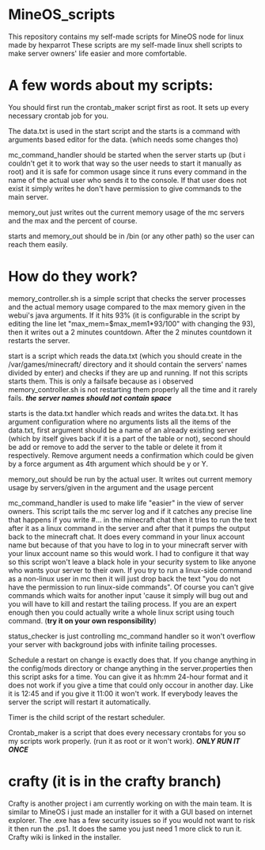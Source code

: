 # MineOS_scripts
This repository contains my self-made scripts for MineOS node for linux made by hexparrot
These scripts are my self-made linux shell scripts to make server owners' life easier and more comfortable.
# A few words about my scripts:
  You should first run the crontab_maker script first as root. It sets up every necessary crontab job for you.

  The data.txt is used in the start script and the starts is a command with arguments based editor for the data. (which needs some changes tho)

  mc_command_handler should be started when the server starts up (but i couldn't get it to work that way so the user needs to start it manually as root) and it is safe for common usage since it runs every command in the name of the actual user who sends it to the console. If that user does not exist it simply writes he don't have permission to give commands to the main server.

  memory_out just writes out the current memory usage of the mc servers and the max and the percent of course.

  starts and memory_out should be in /bin (or any other path) so the user can reach them easily.
  
# How do they work?
memory_controller.sh is a simple script that checks the server processes and the actual memory usage compared to the max memory given in the webui's java arguments. If it hits 93% (it is configurable in the script by editing the line let "max_mem=$max_mem1*93/100" with changing the 93), then it writes out a 2 minutes countdown. After the 2 minutes countdown it restarts the server.

start is a script which reads the data.txt (which you should create in the /var/games/minecraft/ directory and it should contain the servers' names divided by enter) and checks if they are up and running. If not this scripts starts them. This is only a failsafe because as i observed memory_controller.sh is not restarting them properly all the time and it rarely fails. ***the server names should not contain space***

starts is the data.txt handler which reads and writes the data.txt. It has argument configuration where no arguments lists all the items of the data.txt, first argument should be a name of an already existing server (which by itself gives back if it is a part of the table or not), second should be add or remove to add the server to the table or delete it from it respectively. Remove argument needs a confirmation which could be given by a force argument as 4th argument which should be y or Y.

memory_out should be run by the actual user. It writes out current memory usage by servers/given in the argument and the usage percent

mc_command_handler is used to make life "easier" in the view of server owners. This script tails the mc server log and if it catches any precise line that happens if you write #... in the minecraft chat then it tries to run the text after it as a linux command in the server and after that it pumps the output back to the minecraft chat. It does every command in your linux account name but because of that you have to log in to your minecraft server with your linux account name so this would work. I had to configure it that way so this script won't leave a black hole in your security system to like anyone who wants your server to their own. If you try to run a linux-side command as a non-linux user in mc then it will just drop back the text "you do not have the permission to run linux-side commands". Of course you can't give commands which waits for another input 'cause it simply will bug out and you will have to kill and restart the tailing process. If you are an expert enough then you could actually write a whole linux script using touch command. (**try it on your own responsibility**)

status_checker is just controlling mc_command handler so it won't overflow your server with background jobs with infinite tailing processes.

Schedule a restart on change is exactly does that. If you change anything in the config/mods directory or change anything in the server.properties then this script asks for a time. You can give it as hh:mm 24-hour format and it does not work if you give a time that could only occour in another day. Like it is 12:45 and if you give it 11:00 it won't work. If everybody leaves the server the script will restart it automatically.

Timer is the child script of the restart scheduler.

Crontab_maker is a script that does every necessary crontabs for you so my scripts work properly. (run it as root or it won't work). ***ONLY RUN IT ONCE***

# crafty (it is in the crafty branch)
Crafty is another project i am currently working on with the main team. It is similar to MineOS i just made an installer for it with a GUI based on internet explorer. The .exe has a few security issues so if you would not want to risk it then run the .ps1. It does the same you just need 1 more click to run it.
Crafty wiki is linked in the installer.
